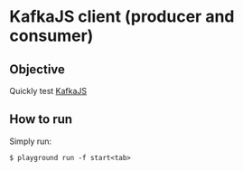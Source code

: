 # KafkaJS client (producer and consumer)

## Objective

Quickly test [KafkaJS](https://kafka.js.org)


## How to run

Simply run:

```
$ playground run -f start<tab>
```
